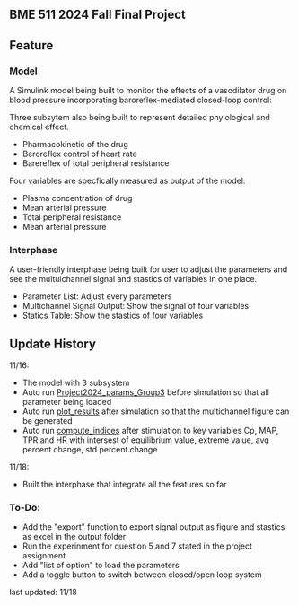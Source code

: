 ## BME 511 2024 Fall Final Project

## Feature

### Model
A Simulink model being built to monitor the effects of a vasodilator drug on blood pressure 
incorporating baroreflex-mediated closed-loop control: 

Three subsytem also being built to represent detailed phyiological and chemical effect.
- Pharmacokinetic of the drug
- Beroreflex control of heart rate
- Barereflex of total peripheral resistance

Four variables are specfically measured as output of the model:
- Plasma concentration of drug 
- Mean arterial pressure
- Total peripheral resistance
- Mean arterial pressure

### Interphase
A user-friendly interphase being built for user to adjust the parameters and
see the multuichannel signal and stastics of variables in one place.

- Parameter List: Adjust every parameters
- Multichannel Signal Output: Show the signal of four variables
- Statics Table: Show the stastics of four variables

## Update History

11/16:
- The model with 3 subsystem
- Auto run [Project2024_params_Group3](./Project2024_params_Group3.m)
  before simulation so that all parameter being loaded
- Auto run [plot_results](./plot_results.m) after simulation so that
  the multichannel figure can be generated
- Auto run [compute_indices](./compute_indices.m) after stimulation to 
  key variables Cp, MAP, TPR and HR with intersest of equilibrium value,
  extreme value, avg percent change, std percent change

11/18:
- Built the interphase that integrate all the features so far

### To-Do:
- Add the "export" function to export signal output as figure and
  stastics as excel in the output folder
- Run the experinment for question 5 and 7 stated in the project assignment
- Add "list of option" to load the parameters
- Add a toggle button to switch between closed/open loop system


last updated: 11/18